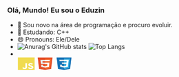 ### Olá, Mundo! Eu sou o Eduzin

- 🔭 Sou novo na área de programação e procuro evoluir.
- 🌱 Estudando: C++
- 😄 Pronouns: Ele/Dele
- ![Anurag's GitHub stats](https://github-readme-stats.vercel.app/api?username=Oeduzim&show_icons=true&theme=radical) ![Top Langs](https://github-readme-stats.vercel.app/api/top-langs/?username=Oeduzim&hide_progress=true)
- <div style="display: inline_block"><br>
  <img align="center" alt="Rafa-Js" height="30" width="40" src="https://raw.githubusercontent.com/devicons/devicon/master/icons/javascript/javascript-plain.svg">
  <img align="center" alt="Rafa-HTML" height="30" width="40" src="https://raw.githubusercontent.com/devicons/devicon/master/icons/html5/html5-original.svg">
  <img align="center" alt="Rafa-CPP" height="30" width="40" src="https://raw.githubusercontent.com/devicons/devicon/master/icons/css3/css3-original.svg">
</div>
